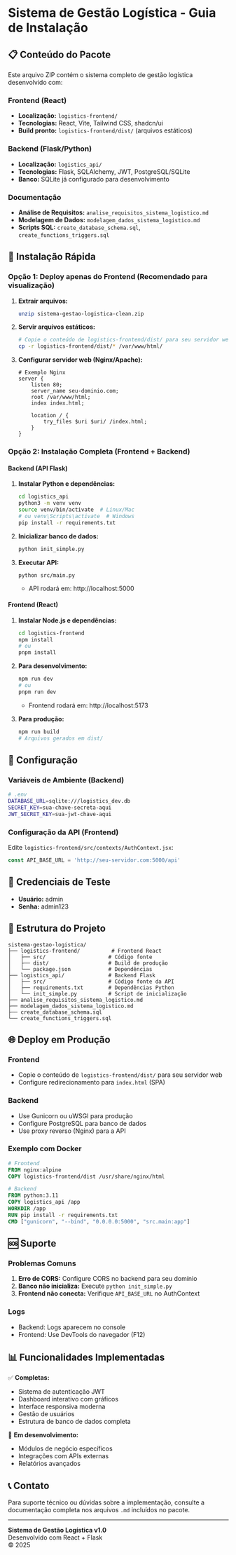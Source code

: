 # Sistema de Gestão Logística - Guia de Instalação

## 📋 Conteúdo do Pacote

Este arquivo ZIP contém o sistema completo de gestão logística desenvolvido com:

### Frontend (React)
- **Localização:** `logistics-frontend/`
- **Tecnologias:** React, Vite, Tailwind CSS, shadcn/ui
- **Build pronto:** `logistics-frontend/dist/` (arquivos estáticos)

### Backend (Flask/Python)
- **Localização:** `logistics_api/`
- **Tecnologias:** Flask, SQLAlchemy, JWT, PostgreSQL/SQLite
- **Banco:** SQLite já configurado para desenvolvimento

### Documentação
- **Análise de Requisitos:** `analise_requisitos_sistema_logistico.md`
- **Modelagem de Dados:** `modelagem_dados_sistema_logistico.md`
- **Scripts SQL:** `create_database_schema.sql`, `create_functions_triggers.sql`

## 🚀 Instalação Rápida

### Opção 1: Deploy apenas do Frontend (Recomendado para visualização)

1. **Extrair arquivos:**
   ```bash
   unzip sistema-gestao-logistica-clean.zip
   ```

2. **Servir arquivos estáticos:**
   ```bash
   # Copie o conteúdo de logistics-frontend/dist/ para seu servidor web
   cp -r logistics-frontend/dist/* /var/www/html/
   ```

3. **Configurar servidor web (Nginx/Apache):**
   ```nginx
   # Exemplo Nginx
   server {
       listen 80;
       server_name seu-dominio.com;
       root /var/www/html;
       index index.html;
       
       location / {
           try_files $uri $uri/ /index.html;
       }
   }
   ```

### Opção 2: Instalação Completa (Frontend + Backend)

#### Backend (API Flask)

1. **Instalar Python e dependências:**
   ```bash
   cd logistics_api
   python3 -m venv venv
   source venv/bin/activate  # Linux/Mac
   # ou venv\Scripts\activate  # Windows
   pip install -r requirements.txt
   ```

2. **Inicializar banco de dados:**
   ```bash
   python init_simple.py
   ```

3. **Executar API:**
   ```bash
   python src/main.py
   ```
   - API rodará em: http://localhost:5000

#### Frontend (React)

1. **Instalar Node.js e dependências:**
   ```bash
   cd logistics-frontend
   npm install
   # ou
   pnpm install
   ```

2. **Para desenvolvimento:**
   ```bash
   npm run dev
   # ou
   pnpm run dev
   ```
   - Frontend rodará em: http://localhost:5173

3. **Para produção:**
   ```bash
   npm run build
   # Arquivos gerados em dist/
   ```

## 🔧 Configuração

### Variáveis de Ambiente (Backend)
```bash
# .env
DATABASE_URL=sqlite:///logistics_dev.db
SECRET_KEY=sua-chave-secreta-aqui
JWT_SECRET_KEY=sua-jwt-chave-aqui
```

### Configuração da API (Frontend)
Edite `logistics-frontend/src/contexts/AuthContext.jsx`:
```javascript
const API_BASE_URL = 'http://seu-servidor.com:5000/api'
```

## 👤 Credenciais de Teste

- **Usuário:** admin
- **Senha:** admin123

## 📁 Estrutura do Projeto

```
sistema-gestao-logistica/
├── logistics-frontend/          # Frontend React
│   ├── src/                    # Código fonte
│   ├── dist/                   # Build de produção
│   └── package.json            # Dependências
├── logistics_api/              # Backend Flask
│   ├── src/                    # Código fonte da API
│   ├── requirements.txt        # Dependências Python
│   └── init_simple.py          # Script de inicialização
├── analise_requisitos_sistema_logistico.md
├── modelagem_dados_sistema_logistico.md
├── create_database_schema.sql
└── create_functions_triggers.sql
```

## 🌐 Deploy em Produção

### Frontend
- Copie o conteúdo de `logistics-frontend/dist/` para seu servidor web
- Configure redirecionamento para `index.html` (SPA)

### Backend
- Use Gunicorn ou uWSGI para produção
- Configure PostgreSQL para banco de dados
- Use proxy reverso (Nginx) para a API

### Exemplo com Docker
```dockerfile
# Frontend
FROM nginx:alpine
COPY logistics-frontend/dist /usr/share/nginx/html

# Backend
FROM python:3.11
COPY logistics_api /app
WORKDIR /app
RUN pip install -r requirements.txt
CMD ["gunicorn", "--bind", "0.0.0.0:5000", "src.main:app"]
```

## 🆘 Suporte

### Problemas Comuns

1. **Erro de CORS:** Configure CORS no backend para seu domínio
2. **Banco não inicializa:** Execute `python init_simple.py`
3. **Frontend não conecta:** Verifique `API_BASE_URL` no AuthContext

### Logs
- Backend: Logs aparecem no console
- Frontend: Use DevTools do navegador (F12)

## 📊 Funcionalidades Implementadas

✅ **Completas:**
- Sistema de autenticação JWT
- Dashboard interativo com gráficos
- Interface responsiva moderna
- Gestão de usuários
- Estrutura de banco de dados completa

🚧 **Em desenvolvimento:**
- Módulos de negócio específicos
- Integrações com APIs externas
- Relatórios avançados

## 📞 Contato

Para suporte técnico ou dúvidas sobre a implementação, consulte a documentação completa nos arquivos `.md` incluídos no pacote.

---
**Sistema de Gestão Logística v1.0**  
Desenvolvido com React + Flask  
© 2025

